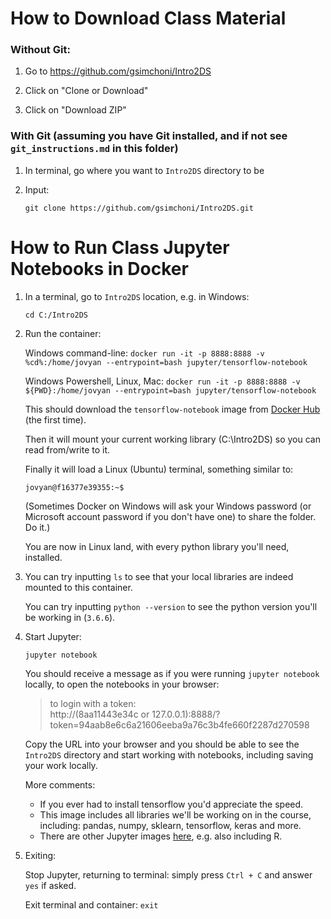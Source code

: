 # How to Download Class Material

### Without Git:

1. Go to https://github.com/gsimchoni/Intro2DS

2. Click on "Clone or Download"

3. Click on "Download ZIP"

### With Git (assuming you have Git installed, and if not see `git_instructions.md` in this folder)

1. In terminal, go where you want to `Intro2DS` directory to be

2. Input:

	`git clone https://github.com/gsimchoni/Intro2DS.git`

# How to Run Class Jupyter Notebooks in Docker

1. In a terminal, go to `Intro2DS` location, e.g. in Windows:

	`cd C:/Intro2DS`

2. Run the container:

	Windows command-line: `docker run -it -p 8888:8888 -v %cd%:/home/jovyan --entrypoint=bash jupyter/tensorflow-notebook`

	Windows Powershell, Linux, Mac: `docker run -it -p 8888:8888 -v  ${PWD}:/home/jovyan --entrypoint=bash jupyter/tensorflow-notebook`

	This should download the `tensorflow-notebook` image from [Docker Hub](https://hub.docker.com/) (the first time).

	Then it will mount your current working library (C:\Intro2DS) so you can read from/write to it.

	Finally it will load a Linux (Ubuntu) terminal, something similar to:

	`jovyan@f16377e39355:~$`

	(Sometimes Docker on Windows will ask your Windows password (or Microsoft account password if you don't have one) to share the folder. Do it.)

	You are now in Linux land, with every python library you'll need, installed.

3. You can try inputting `ls` to see that your local libraries are indeed mounted to this container.

	You can try inputting `python --version` to see the python version you'll be working in (`3.6.6`).

4. Start Jupyter:

	`jupyter notebook`

	You should receive a message as if you were running `jupyter notebook` locally, to open the notebooks in your browser:

	> to login with a token:  
	>       http://(8aa11443e34c or 127.0.0.1):8888/?token=94aab8e6c6a21606eeba9a76c3b4fe660f2287d270598

	Copy the URL into your browser and you should be able to see the `Intro2DS` directory and start working with notebooks, including saving your work locally.

	More comments:

	* If you ever had to install tensorflow you'd appreciate the speed.
	* This image includes all libraries we'll be working on in the course, including: pandas, numpy, sklearn, tensorflow, keras and more.
	* There are other Jupyter images [here](https://hub.docker.com/u/jupyter/), e.g. also including R.

5. Exiting:

	Stop Jupyter, returning to terminal: simply press `Ctrl + C` and answer `yes` if asked.

	Exit terminal and container: `exit`
